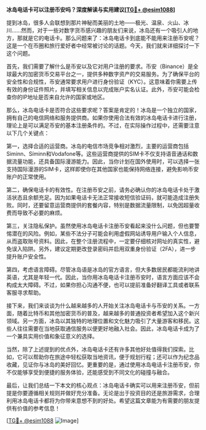 **冰岛电话卡可以注册币安吗？深度解读与实用建议[[TG💪+ @esim1088](https://t.me/s/esim1088)]**

提到冰岛，很多人会联想到那片神秘而美丽的土地——极光、温泉、火山、冰川……然而，对于一些对数字货币感兴趣的朋友们来说，冰岛还有一个吸引人的地方，那就是它的电话卡。那么问题来了：冰岛电话卡到底能不能用来注册币安呢？这是一个在币圈和旅行爱好者中经常被讨论的话题。今天，我们就来详细探讨一下这个问题。

首先，我们需要了解什么是币安以及它对用户注册的要求。币安（Binance）是全球最大的加密货币交易平台之一，提供多种数字资产的交易服务。为了确保平台的安全性和合规性，币安通常要求用户进行身份验证（KYC）。这意味着你需要上传有效的身份证件照片，并填写相关信息以完成账户实名认证。此外，币安可能会检查你的IP地址是否来自允许的国家或地区。

那么，冰岛电话卡是否符合这些要求呢？答案是肯定的！冰岛是一个独立的国家，拥有自己的电信网络和服务提供商。如果你使用合法有效的冰岛电话卡进行注册，理论上是可以满足币安的基本注册条件的。不过，在实际操作过程中，还需要注意以下几个关键点：

第一，选择合适的运营商。冰岛的电信市场竞争相对激烈，主要的运营商包括Siminn、Síminn和Vodafone等。这些运营商提供的SIM卡不仅支持语音通话和数据流量功能，还具备国际漫游能力。因此，当你计划在国外使用时，可以选择一张支持国际漫游的SIM卡，这样即使你在其他国家也能保持网络连接，避免影响币安账户的正常使用。

第二，确保电话卡的有效性。在注册币安之前，请务必确认你的冰岛电话卡处于激活状态且余额充足。因为如果电话卡无法正常接收短信验证码，就可能造成注册失败。同时，还要留意运营商提供的套餐内容，特别是数据流量限制，以免因超量收费而导致不必要的麻烦。

第三，关注隐私保护。虽然使用冰岛电话卡注册币安看起来没什么问题，但也要警惕潜在的风险。例如，某些不法分子可能会利用虚假网站诱导用户输入个人信息，从而盗取账号资料。因此，在整个注册流程中，一定要仔细核对网址的真实性，避免误入陷阱。另外，建议定期更改登录密码并启用双重身份验证（2FA），进一步提升账户安全性。

第四，考虑语言障碍。尽管冰岛语是冰岛的官方语言，但大多数居民都能流利地讲英语，尤其是年轻一代。因此，当你用冰岛电话卡注册币安时，语言方面应该不会构成太大障碍。不过，如果你担心沟通不便，也可以提前准备好翻译工具或者联系客服寻求帮助。

接下来，我们来谈谈为什么越来越多的人开始关注冰岛电话卡与币安的关系。一方面，随着比特币和其他加密货币的普及，越来越多的普通投资者希望加入这个新兴领域。另一方面，冰岛以其独特的地理位置和文化魅力吸引了大量游客和移民。这些人往往需要在当地获取通信服务以便更好地融入社会。因此，冰岛电话卡成为了一个兼具实用价值和象征意义的选择。

当然，除了上述提到的优点外，冰岛电话卡还有许多其他好处值得我们探索。比如，它可以帮助你在旅途中轻松获取当地资讯，便于规划行程；还可以作为纪念品收藏，见证你与冰岛的美好回忆。更重要的是，通过使用冰岛电话卡注册币安，你不仅能够享受到便捷的服务体验，还能感受到不同文化的碰撞与融合。

最后，让我们总结一下本文的核心观点：冰岛电话卡确实可以用来注册币安，但前提是你要遵循相关规则并做好充分准备。无论是出于投资目的还是旅游需求，合理利用冰岛电话卡都将为你带来意想不到的好处。希望这篇文章能为有需要的朋友提供有价值的参考信息！

[[TG💪+ @esim1088](https://t.me/s/esim1088) ![Image](https://i.postimg.cc/4NQfJmqS/Snipaste-2025-05-13-00-14-12.png)]